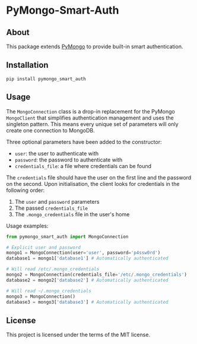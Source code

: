 # PyMongo-Smart-Auth

## About

This package extends [PyMongo](https://github.com/mongodb/mongo-python-driver) to provide built-in smart authentication.

## Installation

    pip install pymongo_smart_auth

## Usage

The `MongoConnection` class is a drop-in replacement for the PyMongo `MongoClient` that simplifies authentication management and uses the singleton pattern. This means every unique set of parameters will only create one connection to MongoDB.

Three optional parameters have been added to the constructor:

* `user`: the user to authenticate with
* `password`: the password to authenticate with
* `credentials_file`: a file where credentials can be found

The `credentials` file should have the user on the first line and the password on the second. Upon initialisation, the client looks for credentials in the following order:

1. The `user` and `password` parameters
2. The passed `credentials_file`
3. The `.mongo_credentials` file in the user's home

Usage examples:

```python
from pymongo_smart_auth import MongoConnection

# Explicit user and password
mongo1 = MongoConnection(user='user', password='p4ssw0rd')
database1 = mongo1['database1'] # Automatically authenticated

# Will read /etc/.mongo_credentials
mongo2 = MongoConnection(credentials_file='/etc/.mongo_credentials')
database2 = mongo2['database2'] # Automatically authenticated

# Will read ~/.mongo_credentials
mongo3 = MongoConnection()
database3 = mongo3['database3'] # Automatically authenticated
```

## License

This project is licensed under the terms of the MIT license.
